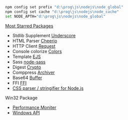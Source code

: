 ```bash
npm config set prefix "d:\prog\js\nodejs\node_global"
npm config set cache "d:\prog\js\nodejs\node_cache"
set NODE_APTH="d:\prog\js\nodejs\node_global"
```

[Most Starred Packages](https://www.npmjs.org/browse/star)

- Stdlib Supplement  [Underscore](http://underscorejs.org/)
- HTML Parser [Cheerio](https://github.com/cheeriojs/cheerio)
- HTTP Client [Request](https://github.com/request/request)
- Console colorize [Colors](https://github.com/Marak/colors.js)
- Template [EJS](https://github.com/tj/ejs)
- Sass [node-sass](https://github.com/sass/node-sass)
- Digest [Crypto](http://nodejs.org/api/crypto.html)
- Comppress [Archiver](https://github.com/ctalkington/node-archiver)
- Base64 [Buffer](http://nodejs.org/docs/latest/api/buffer.html#buffer_buffer)
- FFI [FFI](https://github.com/node-ffi/node-ffi)
- [CSS parser / stringifier for Node.js](https://github.com/reworkcss/css)


Win32 Package
- [Performance Moniter](https://github.com/markitondemand/node-perfmon)
- [Windows API](https://github.com/Benvie/node-Windows)
